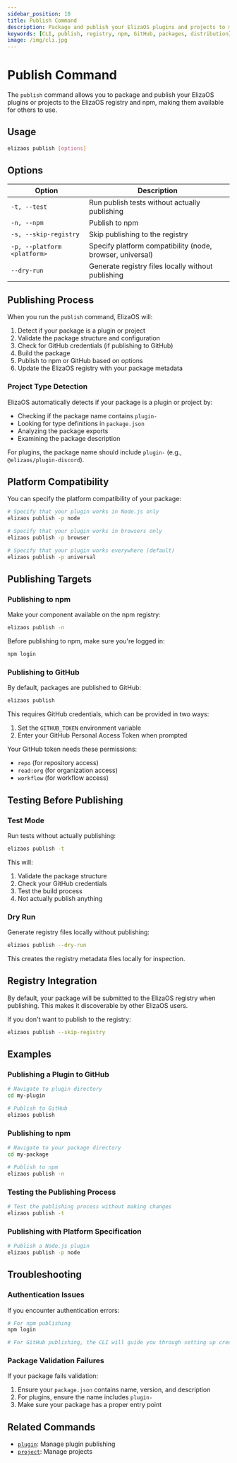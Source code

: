 ```yaml
---
sidebar_position: 10
title: Publish Command
description: Package and publish your ElizaOS plugins and projects to make them available to others
keywords: [CLI, publish, registry, npm, GitHub, packages, distribution]
image: /img/cli.jpg
---
```


# Publish Command

The `publish` command allows you to package and publish your ElizaOS plugins or projects to the ElizaOS registry and npm, making them available for others to use.

## Usage

```bash
elizaos publish [options]
```

## Options

| Option                      | Description                                               |
| --------------------------- | --------------------------------------------------------- |
| `-t, --test`                | Run publish tests without actually publishing             |
| `-n, --npm`                 | Publish to npm                                            |
| `-s, --skip-registry`       | Skip publishing to the registry                           |
| `-p, --platform <platform>` | Specify platform compatibility (node, browser, universal) |
| `--dry-run`                 | Generate registry files locally without publishing        |

## Publishing Process

When you run the `publish` command, ElizaOS will:

1. Detect if your package is a plugin or project
2. Validate the package structure and configuration
3. Check for GitHub credentials (if publishing to GitHub)
4. Build the package
5. Publish to npm or GitHub based on options
6. Update the ElizaOS registry with your package metadata

### Project Type Detection

ElizaOS automatically detects if your package is a plugin or project by:

- Checking if the package name contains `plugin-`
- Looking for type definitions in `package.json`
- Analyzing the package exports
- Examining the package description

For plugins, the package name should include `plugin-` (e.g., `@elizaos/plugin-discord`).

## Platform Compatibility

You can specify the platform compatibility of your package:

```bash
# Specify that your plugin works in Node.js only
elizaos publish -p node

# Specify that your plugin works in browsers only
elizaos publish -p browser

# Specify that your plugin works everywhere (default)
elizaos publish -p universal
```

## Publishing Targets

### Publishing to npm

Make your component available on the npm registry:

```bash
elizaos publish -n
```

Before publishing to npm, make sure you're logged in:

```bash
npm login
```

### Publishing to GitHub

By default, packages are published to GitHub:

```bash
elizaos publish
```

This requires GitHub credentials, which can be provided in two ways:

1. Set the `GITHUB_TOKEN` environment variable
2. Enter your GitHub Personal Access Token when prompted

Your GitHub token needs these permissions:

- `repo` (for repository access)
- `read:org` (for organization access)
- `workflow` (for workflow access)

## Testing Before Publishing

### Test Mode

Run tests without actually publishing:

```bash
elizaos publish -t
```

This will:

1. Validate the package structure
2. Check your GitHub credentials
3. Test the build process
4. Not actually publish anything

### Dry Run

Generate registry files locally without publishing:

```bash
elizaos publish --dry-run
```

This creates the registry metadata files locally for inspection.

## Registry Integration

By default, your package will be submitted to the ElizaOS registry when publishing. This makes it discoverable by other ElizaOS users.

If you don't want to publish to the registry:

```bash
elizaos publish --skip-registry
```

## Examples

### Publishing a Plugin to GitHub

```bash
# Navigate to plugin directory
cd my-plugin

# Publish to GitHub
elizaos publish
```

### Publishing to npm

```bash
# Navigate to your package directory
cd my-package

# Publish to npm
elizaos publish -n
```

### Testing the Publishing Process

```bash
# Test the publishing process without making changes
elizaos publish -t
```

### Publishing with Platform Specification

```bash
# Publish a Node.js plugin
elizaos publish -p node
```

## Troubleshooting

### Authentication Issues

If you encounter authentication errors:

```bash
# For npm publishing
npm login

# For GitHub publishing, the CLI will guide you through setting up credentials
```

### Package Validation Failures

If your package fails validation:

1. Ensure your `package.json` contains name, version, and description
2. For plugins, ensure the name includes `plugin-`
3. Make sure your package has a proper entry point

## Related Commands

- [`plugin`](./plugins.md): Manage plugin publishing
- [`project`](./projects.md): Manage projects
